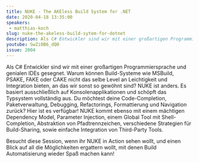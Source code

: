 ```yaml
---
title: NUKE - The AKEless Build System for .NET
date: 2020-04-18 13:35:00
speakers:
 - matthias-koch
slug: nuke-the-akeless-build-sytem-for-dotnet
description: Als C# Entwickler sind wir mit einer großartigen Programmiersprache und genialen IDEs gesegnet. Warum können Build-Systeme wie MSBuild, PSAKE, FAKE oder CAKE nicht das selbe Level an Leichtigkeit und Integration bieten, an das wir sonst so gewöhnt sind? 
youtube: SwZi0B6_dQ0
issue: 2004
---
```

Als C# Entwickler sind wir mit einer großartigen Programmiersprache und genialen IDEs gesegnet. Warum können Build-Systeme wie MSBuild, PSAKE, FAKE oder CAKE nicht das selbe Level an Leichtigkeit und Integration bieten, an das wir sonst so gewöhnt sind? NUKE ist anders. Es basiert ausschließlich auf Konsolenapplikationen und schöpft das Typsystem vollständig aus. Du möchtest deine Code-Completion, Paketverwaltung, Debugging, Refactorings, Formattierung und Navigation zurück? Hier ist es verfügbar! NUKE kommt ebenso mit einem mächtigen Dependency Model, Parameter Injection, einem Global Tool mit Shell-Completion, Abstraktion von Pfadtrennzeichen, verschiedene Strategien für Build-Sharing, sowie einfache Integration von Third-Party Tools.

Besucht diese Session, wenn ihr NUKE in Action sehen wollt, und einen Blick auf all die Möglichkeiten ergattern wollt, mit denen Build Automatisierung wieder Spaß machen kann!
